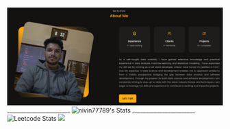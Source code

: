  ![alt text](https://github.com/nivin77789/calci/blob/main/img.png?raw=true) _______________________ ![nivin77789's Stats](https://github-readme-stats.vercel.app/api?username=nivin77789&theme=github_dark&show_icons=true&hide_border=true&count_private=true) _______________________    ![Leetcode Stats](https://leetcard.jacoblin.cool/nivin77789?ext=heatmap&hide_border=true) <img src="https://github-readme-stats.vercel.app/api/top-langs/?username=nivin77789&theme=github_dark&hide_border=true"> 


